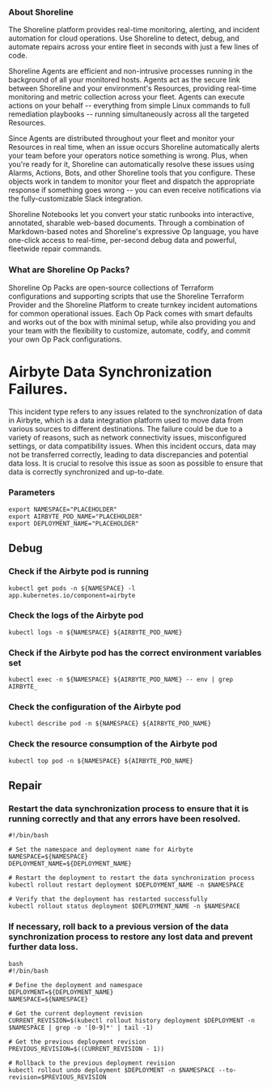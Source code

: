 
### About Shoreline
The Shoreline platform provides real-time monitoring, alerting, and incident automation for cloud operations. Use Shoreline to detect, debug, and automate repairs across your entire fleet in seconds with just a few lines of code.

Shoreline Agents are efficient and non-intrusive processes running in the background of all your monitored hosts. Agents act as the secure link between Shoreline and your environment's Resources, providing real-time monitoring and metric collection across your fleet. Agents can execute actions on your behalf -- everything from simple Linux commands to full remediation playbooks -- running simultaneously across all the targeted Resources.

Since Agents are distributed throughout your fleet and monitor your Resources in real time, when an issue occurs Shoreline automatically alerts your team before your operators notice something is wrong. Plus, when you're ready for it, Shoreline can automatically resolve these issues using Alarms, Actions, Bots, and other Shoreline tools that you configure. These objects work in tandem to monitor your fleet and dispatch the appropriate response if something goes wrong -- you can even receive notifications via the fully-customizable Slack integration.

Shoreline Notebooks let you convert your static runbooks into interactive, annotated, sharable web-based documents. Through a combination of Markdown-based notes and Shoreline's expressive Op language, you have one-click access to real-time, per-second debug data and powerful, fleetwide repair commands.

### What are Shoreline Op Packs?
Shoreline Op Packs are open-source collections of Terraform configurations and supporting scripts that use the Shoreline Terraform Provider and the Shoreline Platform to create turnkey incident automations for common operational issues. Each Op Pack comes with smart defaults and works out of the box with minimal setup, while also providing you and your team with the flexibility to customize, automate, codify, and commit your own Op Pack configurations.

# Airbyte Data Synchronization Failures.

This incident type refers to any issues related to the synchronization of data in Airbyte, which is a data integration platform used to move data from various sources to different destinations. The failure could be due to a variety of reasons, such as network connectivity issues, misconfigured settings, or data compatibility issues. When this incident occurs, data may not be transferred correctly, leading to data discrepancies and potential data loss. It is crucial to resolve this issue as soon as possible to ensure that data is correctly synchronized and up-to-date.

### Parameters

```shell
export NAMESPACE="PLACEHOLDER"
export AIRBYTE_POD_NAME="PLACEHOLDER"
export DEPLOYMENT_NAME="PLACEHOLDER"
```

## Debug

### Check if the Airbyte pod is running

```shell
kubectl get pods -n ${NAMESPACE} -l app.kubernetes.io/component=airbyte
```

### Check the logs of the Airbyte pod

```shell
kubectl logs -n ${NAMESPACE} ${AIRBYTE_POD_NAME}
```

### Check if the Airbyte pod has the correct environment variables set

```shell
kubectl exec -n ${NAMESPACE} ${AIRBYTE_POD_NAME} -- env | grep AIRBYTE_
```

### Check the configuration of the Airbyte pod

```shell
kubectl describe pod -n ${NAMESPACE} ${AIRBYTE_POD_NAME}
```

### Check the resource consumption of the Airbyte pod

```shell
kubectl top pod -n ${NAMESPACE} ${AIRBYTE_POD_NAME}
```

## Repair

### Restart the data synchronization process to ensure that it is running correctly and that any errors have been resolved.

```shell
#!/bin/bash

# Set the namespace and deployment name for Airbyte
NAMESPACE=${NAMESPACE}
DEPLOYMENT_NAME=${DEPLOYMENT_NAME}

# Restart the deployment to restart the data synchronization process
kubectl rollout restart deployment $DEPLOYMENT_NAME -n $NAMESPACE

# Verify that the deployment has restarted successfully
kubectl rollout status deployment $DEPLOYMENT_NAME -n $NAMESPACE
```

### If necessary, roll back to a previous version of the data synchronization process to restore any lost data and prevent further data loss.

```shell
bash
#!/bin/bash

# Define the deployment and namespace
DEPLOYMENT=${DEPLOYMENT_NAME}
NAMESPACE=${NAMESPACE}

# Get the current deployment revision
CURRENT_REVISION=$(kubectl rollout history deployment $DEPLOYMENT -n $NAMESPACE | grep -o '[0-9]*' | tail -1)

# Get the previous deployment revision
PREVIOUS_REVISION=$((CURRENT_REVISION - 1))

# Rollback to the previous deployment revision
kubectl rollout undo deployment $DEPLOYMENT -n $NAMESPACE --to-revision=$PREVIOUS_REVISION
```